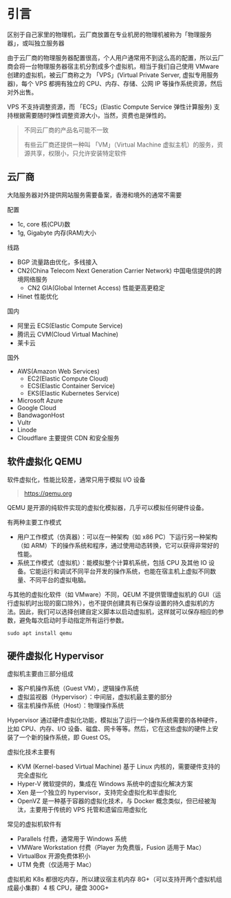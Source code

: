# 引言

区别于自己家里的物理机，云厂商放置在专业机房的物理机被称为「物理服务器」，或叫独立服务器

由于云厂商的物理服务器配置很高，个人用户通常用不到这么高的配置，所以云厂商会将一台物理服务器宿主机分割成多个虚拟机，相当于我们自己使用 VMware 创建的虚拟机，被云厂商称之为 「VPS」(Virtual Private Server, 虚拟专用服务器)，每个 VPS 都拥有独立的 CPU、内存、存储、公网 IP 等操作系统资源，然后对外出售。

VPS 不支持调整资源，而 「ECS」(Elastic Compute Service 弹性计算服务) 支持根据需要随时弹性调整资源大小，当然，资费也是弹性的。

> 不同云厂商的产品名可能不一致
> 
> 有些云厂商还提供一种叫 「VM」（Virtual Machine 虚拟主机）的服务，资源共享，权限小，只允许安装特定软件

## 云厂商

大陆服务器对外提供网站服务需要备案，香港和境外的通常不需要

配置

- 1c, core 核(CPU)数
- 1g, Gigabyte 内存(RAM)大小

线路

- BGP 流量路由优化，多线接入
- CN2(China Telecom Next Generation Carrier Network) 中国电信提供的跨境网络服务
    - CN2 GIA(Global Internet Access) 性能更高更稳定
- Hinet 性能优化

国内

- 阿里云 ECS(Elastic Compute Service)
- 腾讯云 CVM(Cloud Virtual Machine)
- 莱卡云

国外

- AWS(Amazon Web Services)
    - EC2(Elastic Compute Cloud)
    - ECS(Elastic Container Service)
    - EKS(Elastic Kubernetes Service)
- Microsoft Azure
- Google Cloud
- BandwagonHost
- Vultr
- Linode
- Cloudflare 主要提供 CDN 和安全服务

## 软件虚拟化 QEMU

软件虚拟化，性能比较差，通常只用于模拟 I/O 设备

> <https://qemu.org>

QEMU 是开源的纯软件实现的虚拟化模拟器，几乎可以模拟任何硬件设备。

有两种主要工作模式

- 用户工作模式（仿真器）：可以在一种架构（如 x86 PC）下运行另一种架构（如 ARM）下的操作系统和程序，通过使用动态转换，它可以获得非常好的性能。
- 系统工作模式（虚拟机）：能模拟整个计算机系统，包括 CPU 及其他 IO 设备。它能运行和调试不同平台开发的操作系统，也能在宿主机上虚拟不同数量、不同平台的虚拟电脑。

与其他的虚拟化软件（如 VMware）不同，QEUM 不提供管理虚拟机的 GUI（运行虚拟机时出现的窗口除外），也不提供创建具有已保存设置的持久虚拟机的方法。因此，我们可以选择创建自定义脚本以启动虚拟机，这样就可以保存相应的参数，避免每次启动时手动指定所有运行参数。

```shell
sudo apt install qemu
```

## 硬件虚拟化 Hypervisor

虚拟机主要由三部分组成

- 客户机操作系统（Guest VM），逻辑操作系统
- 虚拟监视器（Hypervisor）：中间层，虚拟机最主要的部分
- 宿主机操作系统（Host）：物理操作系统

Hypervisor 通过硬件虚拟化功能，模拟出了运行一个操作系统需要的各种硬件，比如 CPU、内存、I/O 设备、磁盘、网卡等等。然后，它在这些虚拟的硬件上安装了一个新的操作系统，即 Guest OS。

虚拟化技术主要有

- KVM (Kernel-based Virtual Machine) 基于 Linux 内核的，需要硬件支持的完全虚拟化
- Hyper-V 微软提供的，集成在 Windows 系统中的虚拟化解决方案
- Xen 是一个独立的 hypervisor，支持完全虚拟化和半虚拟化
- OpenVZ 是一种基于容器的虚拟化技术，与 Docker 概念类似，但已经被淘汰，主要用于传统的 VPS 托管和遗留应用虚拟化

常见的虚拟机软件有

- Parallels 付费，通常用于 Windows 系统
- VMWare Workstation 付费（Player 为免费版，Fusion 适用于 Mac）
- VirtualBox 开源免费体积小
- UTM 免费（仅适用于 Mac）

虚拟机和 K8s 都很吃内存，所以建议宿主机内存 8G+（可以支持开两个虚拟机组成最小集群）4 核 CPU，硬盘 300G+
